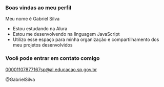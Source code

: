 ### Boas vindas ao meu perfil 

Meu nome é Gabriel Silva

- Estou estudando na Alura
- Estou me desenvolvendo na linguagem JavaScript
- Utilizo esse espaço para minha organização e compartilhamento dos meu projetos desenvolvidos

### Você pode entrar em contato comigo

00001107877167sp@al.educacao.sp.gov.br

@GabrielSilva

![]()

